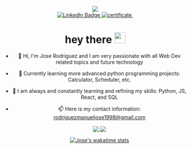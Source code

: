 <div id="header" align="center">
   <img src="https://media.giphy.com/media/L1R1tvI9svkIWwpVYr/giphy.gif"
</div>

<div id="badges">
  <a href="https://www.linkedin.com/in/jose-m-rodriguez-/">
    <img src="https://img.shields.io/badge/LinkedIn-blue?style=for-the-badge&logo=linkedin&logoColor=white" alt="LinkedIn Badge"/>
  </a>
  <a href="https://www.credly.com/badges/3dcb9f05-a24c-4ac7-8013-fd3d14d033d1/public_url">
    <img src="https://img.shields.io/badge/Certificate-TECH%20I.S.-green" alt="certificate"/>
  </a>
   <img src="https://komarev.com/ghpvc/?username=Jose-Rodriguez-22&style=flat-square&color=blue" alt=""/>
</div>
  
<h1>
  hey there
  <img src="https://media.giphy.com/media/hvRJCLFzcasrR4ia7z/giphy.gif" width="30px"/>
</h1>
  
- 🔭 Hi, I'm Jose Rodriguez and I am very passionate with all Web Dev related topics and future technology
- 🌱 Currently learning more advanced python programming projects: Calculator, Scheduler, etc.
- 🤔 I am always and constantly learning and refining my skills: Python, JS, React, and SQL 
- 📫 Here is my contact information: rodriguezmanueljose1998@gmail.com


  <a href="https://github.com/Jose-Rodriguez-22/github-readme-stats">
    <img align="center" src="https://github-readme-stats.vercel.app/api?username=Jose-Rodriguez-22&show_icons=true&theme=synthwave" />
  </a>
  <a href="https://github.com/Jose-Rodriguez-22/github-readme-stats">
    <img align="center" src="https://github-readme-stats.vercel.app/api/top-langs/?username=Jose-Rodriguez-22&theme=synthwave&layout=compact" />
  </a>


  <!--START_SECTION:waka-->
  [![Jose's wakatime stats](https://github-readme-stats.vercel.app/api/wakatime?username=Jose-Rodriguez-22)](https://github.com/Jose-Rodriguez-22/github-readme-stats)
  <!--END_SECTION:waka-->

